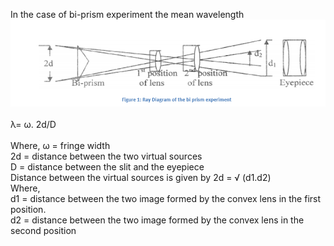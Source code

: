 In the case of bi-prism experiment the mean wavelength<br>
<img src="images/fig5.PNG"><br><br>
&lambda;= &omega;. 2d/D <br><br>
Where,  &omega; = fringe width<br>
              2d = distance between the two virtual sources<br>
               D = distance between the slit and the eyepiece<br>
Distance between the virtual sources is given by 2d = √ (d1.d2)<br>
Where,<br>
              d1 = distance between the two image formed by the convex lens in the first position.<br>
              d2 = distance between the two image formed by the convex lens in the second position

              

